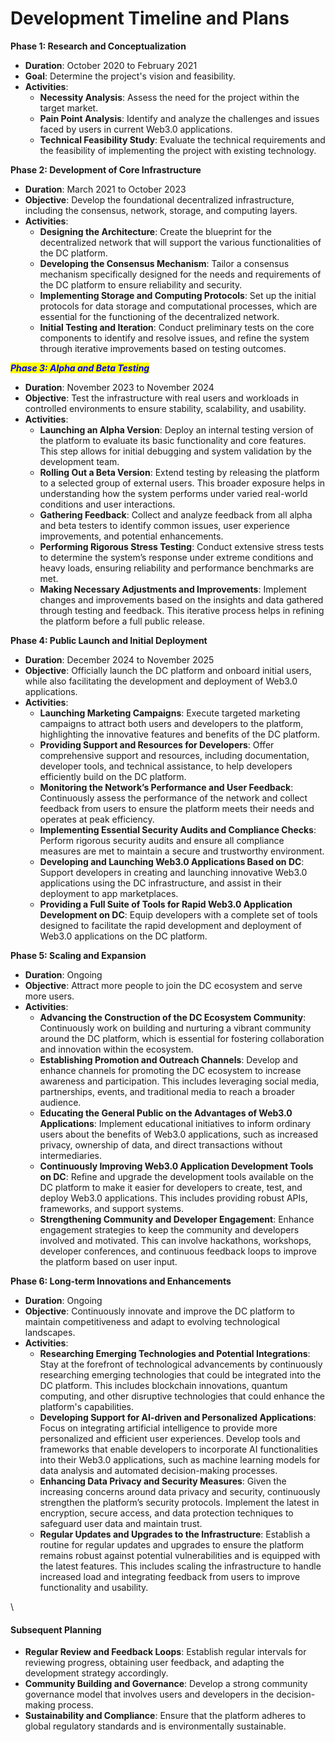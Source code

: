 # Development Timeline and Plans

**Phase 1: Research and Conceptualization**

* **Duration**: October 2020 to February 2021
* **Goal**: Determine the project's vision and feasibility.
* **Activities**:
  * **Necessity Analysis**: Assess the need for the project within the target market.
  * **Pain Point Analysis**: Identify and analyze the challenges and issues faced by users in current Web3.0 applications.
  * **Technical Feasibility Study**: Evaluate the technical requirements and the feasibility of implementing the project with existing technology.

**Phase 2: Development of Core Infrastructure**

* **Duration**: March 2021 to October 2023
* **Objective**: Develop the foundational decentralized infrastructure, including the consensus, network, storage, and computing layers.
* **Activities**:
  * **Designing the Architecture**: Create the blueprint for the decentralized network that will support the various functionalities of the DC platform.
  * **Developing the Consensus Mechanism**: Tailor a consensus mechanism specifically designed for the needs and requirements of the DC platform to ensure reliability and security.
  * **Implementing Storage and Computing Protocols**: Set up the initial protocols for data storage and computational processes, which are essential for the functioning of the decentralized network.
  * **Initial Testing and Iteration**: Conduct preliminary tests on the core components to identify and resolve issues, and refine the system through iterative improvements based on testing outcomes.

_<mark style="color:blue;">**Phase 3: Alpha and Beta Testing**</mark>_

* **Duration**: November 2023 to November 2024
* **Objective**: Test the infrastructure with real users and workloads in controlled environments to ensure stability, scalability, and usability.
* **Activities**:
  * **Launching an Alpha Version**: Deploy an internal testing version of the platform to evaluate its basic functionality and core features. This step allows for initial debugging and system validation by the development team.
  * **Rolling Out a Beta Version**: Extend testing by releasing the platform to a selected group of external users. This broader exposure helps in understanding how the system performs under varied real-world conditions and user interactions.
  * **Gathering Feedback**: Collect and analyze feedback from all alpha and beta testers to identify common issues, user experience improvements, and potential enhancements.
  * **Performing Rigorous Stress Testing**: Conduct extensive stress tests to determine the system’s response under extreme conditions and heavy loads, ensuring reliability and performance benchmarks are met.
  * **Making Necessary Adjustments and Improvements**: Implement changes and improvements based on the insights and data gathered through testing and feedback. This iterative process helps in refining the platform before a full public release.

**Phase 4: Public Launch and Initial Deployment**

* **Duration**: December 2024 to November 2025
* **Objective**: Officially launch the DC platform and onboard initial users, while also facilitating the development and deployment of Web3.0 applications.
* **Activities**:
  * **Launching Marketing Campaigns**: Execute targeted marketing campaigns to attract both users and developers to the platform, highlighting the innovative features and benefits of the DC platform.
  * **Providing Support and Resources for Developers**: Offer comprehensive support and resources, including documentation, developer tools, and technical assistance, to help developers efficiently build on the DC platform.
  * **Monitoring the Network’s Performance and User Feedback**: Continuously assess the performance of the network and collect feedback from users to ensure the platform meets their needs and operates at peak efficiency.
  * **Implementing Essential Security Audits and Compliance Checks**: Perform rigorous security audits and ensure all compliance measures are met to maintain a secure and trustworthy environment.
  * **Developing and Launching Web3.0 Applications Based on DC**: Support developers in creating and launching innovative Web3.0 applications using the DC infrastructure, and assist in their deployment to app marketplaces.
  * **Providing a Full Suite of Tools for Rapid Web3.0 Application Development on DC**: Equip developers with a complete set of tools designed to facilitate the rapid development and deployment of Web3.0 applications on the DC platform.

**Phase 5: Scaling and Expansion**

* **Duration**: Ongoing
* **Objective**: Attract more people to join the DC ecosystem and serve more users.
* **Activities**:
  * **Advancing the Construction of the DC Ecosystem Community**: Continuously work on building and nurturing a vibrant community around the DC platform, which is essential for fostering collaboration and innovation within the ecosystem.
  * **Establishing Promotion and Outreach Channels**: Develop and enhance channels for promoting the DC ecosystem to increase awareness and participation. This includes leveraging social media, partnerships, events, and traditional media to reach a broader audience.
  * **Educating the General Public on the Advantages of Web3.0 Applications**: Implement educational initiatives to inform ordinary users about the benefits of Web3.0 applications, such as increased privacy, ownership of data, and direct transactions without intermediaries.
  * **Continuously Improving Web3.0 Application Development Tools on DC**: Refine and upgrade the development tools available on the DC platform to make it easier for developers to create, test, and deploy Web3.0 applications. This includes providing robust APIs, frameworks, and support systems.
  * **Strengthening Community and Developer Engagement**: Enhance engagement strategies to keep the community and developers involved and motivated. This can involve hackathons, workshops, developer conferences, and continuous feedback loops to improve the platform based on user input.

**Phase 6: Long-term Innovations and Enhancements**

* **Duration**: Ongoing
* **Objective**: Continuously innovate and improve the DC platform to maintain competitiveness and adapt to evolving technological landscapes.
* **Activities**:
  * **Researching Emerging Technologies and Potential Integrations**: Stay at the forefront of technological advancements by continuously researching emerging technologies that could be integrated into the DC platform. This includes blockchain innovations, quantum computing, and other disruptive technologies that could enhance the platform's capabilities.
  * **Developing Support for AI-driven and Personalized Applications**: Focus on integrating artificial intelligence to provide more personalized and efficient user experiences. Develop tools and frameworks that enable developers to incorporate AI functionalities into their Web3.0 applications, such as machine learning models for data analysis and automated decision-making processes.
  * **Enhancing Data Privacy and Security Measures**: Given the increasing concerns around data privacy and security, continuously strengthen the platform’s security protocols. Implement the latest in encryption, secure access, and data protection techniques to safeguard user data and maintain trust.
  * **Regular Updates and Upgrades to the Infrastructure**: Establish a routine for regular updates and upgrades to ensure the platform remains robust against potential vulnerabilities and is equipped with the latest features. This includes scaling the infrastructure to handle increased load and integrating feedback from users to improve functionality and usability.

\


#### Subsequent Planning

* **Regular Review and Feedback Loops**: Establish regular intervals for reviewing progress, obtaining user feedback, and adapting the development strategy accordingly.
* **Community Building and Governance**: Develop a strong community governance model that involves users and developers in the decision-making process.
* **Sustainability and Compliance**: Ensure that the platform adheres to global regulatory standards and is environmentally sustainable.

